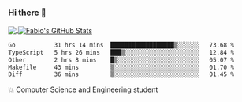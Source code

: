 ### Hi there 👋
<a href="https://github.com/fabiovincenzi/fabiovincenzi">
  <img align="center" src="https://github-readme-stats.vercel.app/api/top-langs/?username=fabiovincenzi&title_color=ffffff&text_color=c9cacc&icon_color=2bbc8a&bg_color=1d1f21&langs_count=3" />
</a>
<a href="https://github.com/fabiovincenzi/fabiovincenzi">
  <img align="center" src="https://github-readme-stats.vercel.app/api?username=fabiovincenzi&show_icons=true&line_height=27&count_private=true&title_color=ffffff&text_color=c9cacc&icon_color=2bbc8a&bg_color=1d1f21" alt="Fabio's GitHub Stats" />
</a>
<!--START_SECTION:waka-->

```txt
Go           31 hrs 14 mins  ██████████████████▒░░░░░░   73.68 %
TypeScript   5 hrs 26 mins   ███▒░░░░░░░░░░░░░░░░░░░░░   12.84 %
Other        2 hrs 8 mins    █▒░░░░░░░░░░░░░░░░░░░░░░░   05.07 %
Makefile     43 mins         ▒░░░░░░░░░░░░░░░░░░░░░░░░   01.70 %
Diff         36 mins         ▒░░░░░░░░░░░░░░░░░░░░░░░░   01.45 %
```

<!--END_SECTION:waka-->

:boom: Computer Science and Engineering student
